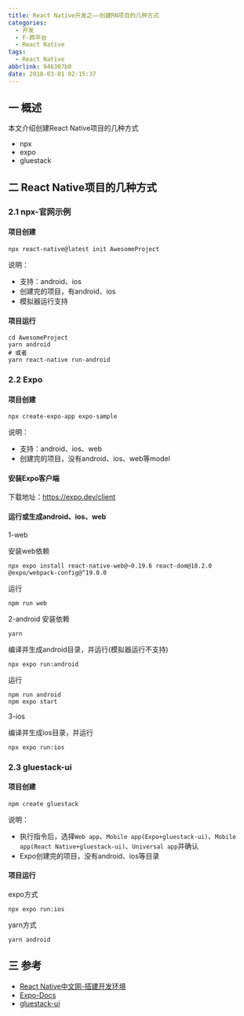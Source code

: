 ```yaml
---
title: React Native开发之——创建RN项目的几种方式
categories:
  - 开发
  - F-跨平台
  - React Native
tags:
  - React Native
abbrlink: 946307b0
date: 2018-03-01 02:15:37
---
```

## 一 概述

本文介绍创建React Native项目的几种方式

* npx
* expo
* gluestack

<!--more-->

## 二 React Native项目的几种方式

### 2.1 npx-官网示例 

#### 项目创建

```
npx react-native@latest init AwesomeProject
```

说明：

* 支持：android、ios
* 创建完的项目，有android、ios
* 模拟器运行支持

#### 项目运行

```
cd AwesomeProject
yarn android
# 或者
yarn react-native run-android
```

### 2.2 Expo

#### 项目创建

```
npx create-expo-app expo-sample
```

说明：

* 支持：android、ios、web
* 创建完的项目，没有android、ios、web等model

#### 安装Expo客户端

下载地址：https://expo.dev/client

#### 运行或生成android、ios、web

1-web

安装web依赖

```
npx expo install react-native-web@~0.19.6 react-dom@18.2.0 @expo/webpack-config@^19.0.0
```

运行

```
npm run web
```

2-android
安装依赖

```
yarn
```

编译并生成android目录，并运行(模拟器运行不支持)

```
npx expo run:android
```

运行

```
npm run android
npm expo start
```

3-ios

编译并生成ios目录，并运行

```
npx expo run:ios
```

### 2.3 gluestack-ui

#### 项目创建

```
npm create gluestack
```

说明：

* 执行指令后，选择`Web app`、`Mobile app(Expo+gluestack-ui)`、`Mobile app(React Native+gluestack-ui)`、`Universal app`并确认
* Expo创建完的项目，没有android、ios等目录

#### 项目运行

expo方式

```
npx expo run:ios
```

yarn方式

```
yarn android
```

## 三 参考

* [React Native中文网-搭建开发环境](https://reactnative.cn/docs/environment-setup)
* [Expo-Docs](https://docs.expo.dev/guides/local-app-development/)
* [gluestack-ui](https://gluestack.io/ui/docs/guides/install-expo)